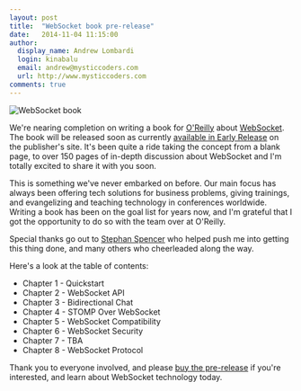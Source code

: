 ```yaml
---
layout: post
title:  "WebSocket book pre-release"
date:   2014-11-04 11:15:00
author:
  display_name: Andrew Lombardi
  login: kinabalu
  email: andrew@mysticcoders.com
  url: http://www.mysticcoders.com
comments: true
---
```


![WebSocket book]({{site.url}}/images/websocket-book-comp.png)

We're nearing completion on writing a book for [O'Reilly][oreilly] about [WebSocket][websocket-oreilly].  The book will be released soon as currently [available in Early Release][websocket-oreilly] on the publisher's site.  It's been quite a ride taking the concept from a blank page, to over 150 pages of in-depth discussion about WebSocket and I'm totally excited to share it with you soon.  
<!--more-->

This is something we've never embarked on before.  Our main focus has always been offering tech solutions for business problems, giving trainings, and evangelizing and teaching technology in conferences worldwide.  Writing a book has been on the goal list for years now, and I'm grateful that I got the opportunity to do so with the team over at O'Reilly.

Special thanks go out to [Stephan Spencer][stephan_spencer] who helped push me into getting this thing done, and many others who cheerleaded along the way.

Here's a look at the table of contents:

* Chapter 1 - Quickstart
* Chapter 2 - WebSocket API
* Chapter 3 - Bidirectional Chat
* Chapter 4 - STOMP Over WebSocket
* Chapter 5 - WebSocket Compatibility
* Chapter 6 - WebSocket Security
* Chapter 7 - TBA
* Chapter 8 - WebSocket Protocol

Thank you to everyone involved, and please [buy the pre-release][websocket-oreilly] if you're interested, and learn about WebSocket technology today.

[websocket-oreilly]: http://shop.oreilly.com/product/0636920030485.do
[oreilly]: http://www.oreilly.com
[stephan_spencer]: http://www.stephanspencer.com